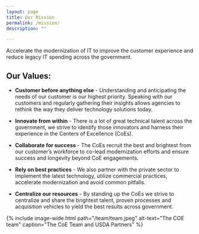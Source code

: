```yaml
---
layout: page
title: Our Mission
permalink: /mission/
description: ""

---
```


<div class="deck">Accelerate the modernization of IT to improve the customer experience and reduce legacy IT spending across the government.</div>

## Our Values:

* **Customer before anything else** - Understanding and anticipating the needs of our customer is our highest priority. Speaking with our customers and regularly gathering their insights allows agencies to rethink the way they deliver technology solutions today.

* **Innovate from within** - There is a lot of great technical talent across the government, we strive to identify those innovators and harness their experience in the  Centers of Excellence (CoEs).

* **Collaborate for success** - The CoEs recruit the best and brightest from our customer’s workforce to co-lead modernization efforts and ensure success and longevity beyond CoE engagements.

* **Rely on best practices** - We also partner with the private sector to implement the latest technology, utilize commercial practices, accelerate modernization and avoid common pitfalls.

* **Centralize our resources** - By standing up the CoEs we strive to centralize and share the brightest talent, proven processes and acquisition vehicles to yield the best results across government.

{% include image-wide.html path="/team/team.jpeg" alt-text="The COE team" caption="The CoE Team and USDA Partners" %}
